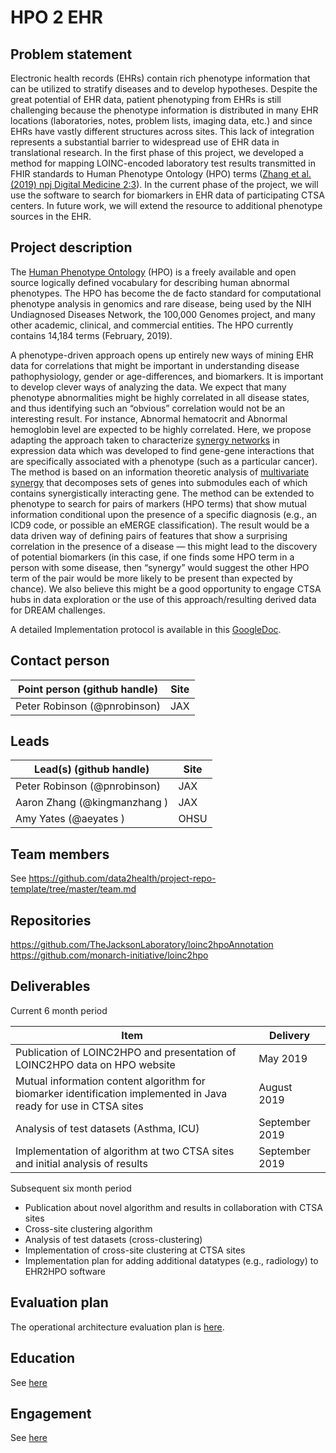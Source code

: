 # HPO 2 EHR

## Problem statement

Electronic health records (EHRs) contain rich phenotype information that can be utilized to stratify diseases and to develop hypotheses. Despite the great potential of EHR data, patient phenotyping from EHRs is still challenging because the phenotype information is distributed in many EHR locations (laboratories, notes, problem lists, imaging data, etc.) and since EHRs have vastly different structures across sites. This lack of integration represents a substantial barrier to widespread use of EHR data in translational research. In the first phase of this project, we developed a method for mapping LOINC-encoded laboratory test results transmitted in FHIR standards to Human Phenotype Ontology (HPO) terms ([Zhang et al. (2019) npj Digital Medicine 2:3](https://www.nature.com/articles/s41746-019-0110-4)). In the current phase of the project, we will use the software to search for biomarkers in EHR data of participating CTSA centers. In future work, we will extend the resource to additional phenotype sources in the EHR.

## Project description

The [Human Phenotype Ontology](http://www.human-phenotype-ontology.org) (HPO) is a freely available and open source logically defined vocabulary for describing human abnormal phenotypes. The HPO has become the de facto standard for computational phenotype analysis in genomics and rare disease, being used by the NIH Undiagnosed Diseases Network, the 100,000 Genomes project, and many other academic, clinical, and commercial entities. The HPO currently contains 14,184 terms (February, 2019).

A phenotype-driven approach opens up entirely new ways of mining EHR data for correlations that might be important in understanding disease pathophysiology, gender or age-differences, and biomarkers. It is important to develop clever ways of analyzing the data. We expect that many phenotype abnormalities might be highly correlated in all disease states, and thus identifying such an “obvious” correlation would not be an interesting result. For instance, Abnormal hematocrit and Abnormal hemoglobin level are expected to be highly correlated. Here, we propose adapting the approach taken to characterize [synergy networks](https://www.ncbi.nlm.nih.gov/pubmed/18234101) in expression data which was developed to find gene-gene interactions that are specifically associated with a phenotype (such as a particular cancer). The method is based on an information theoretic analysis of [multivariate synergy](https://www.ncbi.nlm.nih.gov/pubmed/17299419) that decomposes sets of genes into submodules each of which contains synergistically interacting gene. The method can be extended to phenotype to search for pairs of markers (HPO terms) that show mutual information conditional upon the presence of a specific diagnosis (e.g., an ICD9 code, or possible an eMERGE classification). The result would be a data driven way of defining pairs of features that show a surprising correlation in the presence of a disease — this might lead to the discovery of potential biomarkers (in this case, if one finds some HPO term in a person with some disease, then “synergy” would suggest the other HPO term of the pair would be more likely to be present than expected by chance). We also believe this might be a good opportunity to engage CTSA hubs in data exploration or the use of this approach/resulting derived data for DREAM challenges. 

A detailed Implementation protocol is available in this [GoogleDoc](https://docs.google.com/document/d/1ydNi9X8E-Fb-xdbEzN7mDq6vhrheXFcZ4xBOo30Qwoc/edit?usp=sharing).


## Contact person

Point person (github handle) | Site 
------------------------|---------------
Peter Robinson (@pnrobinson) | JAX 

## Leads 

Lead(s) (github handle) | Site
----------|--------------|
Peter Robinson (@pnrobinson) | JAX
Aaron Zhang (@kingmanzhang ) | JAX
Amy Yates (@aeyates ) | OHSU

## Team members 

See https://github.com/data2health/project-repo-template/tree/master/team.md

## Repositories

https://github.com/TheJacksonLaboratory/loinc2hpoAnnotation
https://github.com/monarch-initiative/loinc2hpo

## Deliverables
Current 6 month period

Item | Delivery
---- | --------
Publication of LOINC2HPO and presentation of LOINC2HPO data on HPO website | May 2019
Mutual information content algorithm for biomarker identification implemented in Java ready for use in CTSA sites | August 2019
Analysis of test datasets (Asthma, ICU) | September 2019
Implementation of algorithm at two CTSA sites and initial analysis of results | September 2019


Subsequent six month period
* Publication about novel algorithm and results in collaboration with CTSA sites
* Cross-site clustering algorithm
* Analysis of test datasets (cross-clustering)
* Implementation of cross-site clustering at CTSA sites
* Implementation plan for adding additional datatypes (e.g., radiology) to EHR2HPO software

## Evaluation plan
The operational architecture evaluation plan is [here](evaluation.md).

## Education

See  [here](education.md)

## Engagement
See [here](engagement.md)


